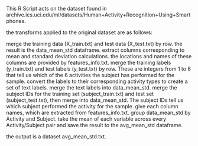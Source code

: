 This R Script acts on the dataset found in archive.ics.uci.edu/ml/datasets/Human+Activity+Recognition+Using+Smartphones. 

the transforms applied to the original dataset are as follows:

merge the training data (X_train.txt) and test data (X_test.txt) by row. the result is the data_mean_std dataframe.
extract columns corresponding to mean and standard deviation calculations. the locations and names of these columns are provided by features_info.txt. 
merge the training labels (y_train.txt) and test labels (y_test.txt) by row. These are integers from 1 to 6 that tell us which of the 6 activities the subject has performed for the sample.
convert the labels to their corresponding activity types to create a set of text labels.
merge the text labels into data_mean_std.
merge the subject IDs for the training set (subject_train.txt) and test set (subject_test.txt), then merge into data_mean_std. The subject IDs tell us which subject performed the activity for the sample. 
give each column names, which are extracted from features_info.txt.
group data_mean_std by Activity and Subject.
take the mean of each variable across every Activity/Subject pair and save the result to the avg_mean_std dataframe.

the output is a dataset avg_mean_std.txt.